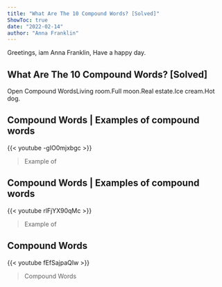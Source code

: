 ```yaml
---
title: "What Are The 10 Compound Words? [Solved]"
ShowToc: true 
date: "2022-02-14"
author: "Anna Franklin" 
---
```


Greetings, iam Anna Franklin, Have a happy day.
## What Are The 10 Compound Words? [Solved]
 Open Compound WordsLiving room.Full moon.Real estate.Ice cream.Hot dog.

## Compound Words | Examples of compound words
{{< youtube -gIO0mjxbgc >}}
>Example of 

## Compound Words | Examples of compound words
{{< youtube rlFjYX90qMc >}}
>Example of 

## Compound Words
{{< youtube fEfSajpaQIw >}}
>Compound Words

